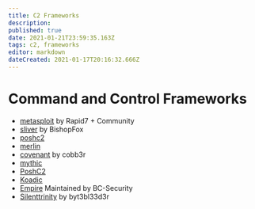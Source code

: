 ```yaml
---
title: C2 Frameworks
description: 
published: true
date: 2021-01-21T23:59:35.163Z
tags: c2, frameworks
editor: markdown
dateCreated: 2021-01-17T20:16:32.666Z
---
```


# Command and Control Frameworks

- [metasploit](/misc/c2/metasploit) by Rapid7 + Community
- [sliver](/misc/c2/sliver) by BishopFox
- [poshc2](/misc/c2/poshc2)
- [merlin](/misc/c2/merlin)
- [covenant](/misc/c2/covenant) by cobb3r
- [mythic](https://github.com/its-a-feature/Mythic)
- [PoshC2](https://github.com/nettitude/PoshC2)
- [Koadic](https://github.com/zerosum0x0/koadic)
- [Empire](https://github.com/BC-SECURITY/Empire) Maintained by BC-Security
- [Silenttrinity](https://github.com/byt3bl33d3r/SILENTTRINITY) by byt3bl33d3r
